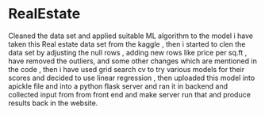 # RealEstate
Cleaned the data set and applied suitable ML algorithm to the model
i have taken this Real estate data set from the kaggle , then i started to clen the data set by adjusting the null rows , adding new rows like price per sq.ft , have removed the outliers, and some other changes which are mentioned in the code , then i have used grid search cv to try various models for their scores and decided to use linear regression , then uploaded this model into apickle file and into a python flask server and ran it in backend and collected input from from front end and make server run that and produce results back in the website.
